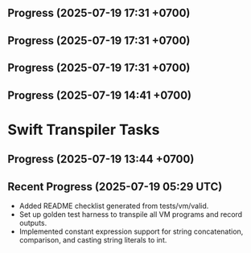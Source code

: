 ## Progress (2025-07-19 17:31 +0700)

## Progress (2025-07-19 17:31 +0700)

## Progress (2025-07-19 17:31 +0700)

## Progress (2025-07-19 14:41 +0700)

# Swift Transpiler Tasks

## Progress (2025-07-19 13:44 +0700)

## Recent Progress (2025-07-19 05:29 UTC)
- Added README checklist generated from tests/vm/valid.
- Set up golden test harness to transpile all VM programs and record outputs.
- Implemented constant expression support for string concatenation, comparison,
  and casting string literals to int.
